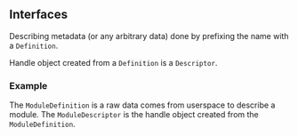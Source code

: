 
## Interfaces

Describing metadata (or any arbitrary data) done by prefixing the name with a `Definition`.

Handle object created from a `Definition` is a `Descriptor`.

### Example
The `ModuleDefinition` is a raw data comes from userspace to describe a module. 
The `ModuleDescriptor` is the handle object created from the `ModuleDefinition`.

